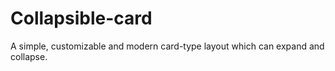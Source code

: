 # Collapsible-card
A simple, customizable and modern card-type layout which can expand and collapse. 
